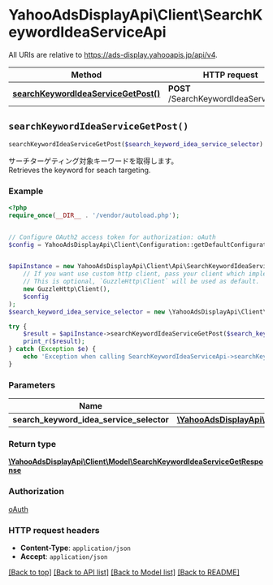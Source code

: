 # YahooAdsDisplayApi\Client\SearchKeywordIdeaServiceApi

All URIs are relative to https://ads-display.yahooapis.jp/api/v4.

Method | HTTP request | Description
------------- | ------------- | -------------
[**searchKeywordIdeaServiceGetPost()**](SearchKeywordIdeaServiceApi.md#searchKeywordIdeaServiceGetPost) | **POST** /SearchKeywordIdeaService/get | 


## `searchKeywordIdeaServiceGetPost()`

```php
searchKeywordIdeaServiceGetPost($search_keyword_idea_service_selector): \YahooAdsDisplayApi\Client\Model\SearchKeywordIdeaServiceGetResponse
```



<div lang=\"ja\">サーチターゲティング対象キーワードを取得します。</div> <div lang=\"en\">Retrieves the keyword for seach targeting.</div>

### Example

```php
<?php
require_once(__DIR__ . '/vendor/autoload.php');


// Configure OAuth2 access token for authorization: oAuth
$config = YahooAdsDisplayApi\Client\Configuration::getDefaultConfiguration()->setAccessToken('YOUR_ACCESS_TOKEN');


$apiInstance = new YahooAdsDisplayApi\Client\Api\SearchKeywordIdeaServiceApi(
    // If you want use custom http client, pass your client which implements `GuzzleHttp\ClientInterface`.
    // This is optional, `GuzzleHttp\Client` will be used as default.
    new GuzzleHttp\Client(),
    $config
);
$search_keyword_idea_service_selector = new \YahooAdsDisplayApi\Client\Model\SearchKeywordIdeaServiceSelector(); // \YahooAdsDisplayApi\Client\Model\SearchKeywordIdeaServiceSelector

try {
    $result = $apiInstance->searchKeywordIdeaServiceGetPost($search_keyword_idea_service_selector);
    print_r($result);
} catch (Exception $e) {
    echo 'Exception when calling SearchKeywordIdeaServiceApi->searchKeywordIdeaServiceGetPost: ', $e->getMessage(), PHP_EOL;
}
```

### Parameters

Name | Type | Description  | Notes
------------- | ------------- | ------------- | -------------
 **search_keyword_idea_service_selector** | [**\YahooAdsDisplayApi\Client\Model\SearchKeywordIdeaServiceSelector**](../Model/SearchKeywordIdeaServiceSelector.md)|  | [optional]

### Return type

[**\YahooAdsDisplayApi\Client\Model\SearchKeywordIdeaServiceGetResponse**](../Model/SearchKeywordIdeaServiceGetResponse.md)

### Authorization

[oAuth](../../README.md#oAuth)

### HTTP request headers

- **Content-Type**: `application/json`
- **Accept**: `application/json`

[[Back to top]](#) [[Back to API list]](../../README.md#endpoints)
[[Back to Model list]](../../README.md#models)
[[Back to README]](../../README.md)
